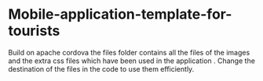 # Mobile-application-template-for-tourists
Build on apache cordova
the files folder contains all the files of the images and the extra css files which have been used in the application .
Change the destination of the files in the code to use them efficiently.
